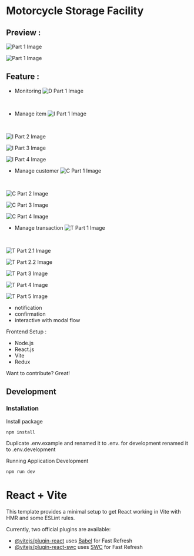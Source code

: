 # Motorcycle Storage Facility

## Preview :
![Part 1 Image](public/asset/images/preview/hero_default.png)
<br/>

![Part 1 Image](public/asset/images/preview/landing_page/landing_page_part_one.png)

## Feature :
- Monitoring
![D Part 1 Image](public/asset/images/preview/dashboard_page/dashboard_page.png)
<br/>

- Manage item
![I Part 1 Image](public/asset/images/preview/item_page/item_page.png)
<br/>

![I Part 2 Image](public/asset/images/preview/item_page/item_page_add.png)
<br/>

![I Part 3 Image](public/asset/images/preview/item_page/item_page_edit.png)
<br/>

![I Part 4 Image](public/asset/images/preview/item_page/item_page_delete.png)

- Manage customer
![C Part 1 Image](public/asset/images/preview/customer_page/customer_page.png)
<br/>

![C Part 2 Image](public/asset/images/preview/customer_page/customer_page_add.png)
<br/>

![C Part 3 Image](public/asset/images/preview/customer_page/customer_page_edit.png)
<br/>

![C Part 4 Image](public/asset/images/preview/customer_page/customer_page_delete.png)

- Manage transaction
![T Part 1 Image](public/asset/images/preview/transaction_page/transaction_page.png)
<br/>

![T Part 2.1 Image](public/asset/images/preview/transaction_page/transaction_page_add_case_one.png)
<br/>

![T Part 2.2 Image](public/asset/images/preview/transaction_page/transaction_page_add_case_two.png)
<br/>

![T Part 3 Image](public/asset/images/preview/transaction_page/transaction_page_edit.png)
<br/>

![T Part 4 Image](public/asset/images/preview/transaction_page/transaction_page_delete.png)
<br/>

![T Part 5 Image](public/asset/images/preview/transaction_page/transaction_page_view.png)

- notification
- confirmation
- interactive with modal flow

Frontend Setup :
- Node.js
- React.js
- Vite
- Redux

Want to contribute? Great!
## Development

### Installation

Install package

```sh
npm install
```

Duplicate .env.example and renamed it to .env. for development renamed it to .env.development

Running Application Development

```sh
npm run dev
```

# React + Vite

This template provides a minimal setup to get React working in Vite with HMR and some ESLint rules.

Currently, two official plugins are available:

- [@vitejs/plugin-react](https://github.com/vitejs/vite-plugin-react/blob/main/packages/plugin-react/README.md) uses [Babel](https://babeljs.io/) for Fast Refresh
- [@vitejs/plugin-react-swc](https://github.com/vitejs/vite-plugin-react-swc) uses [SWC](https://swc.rs/) for Fast Refresh
